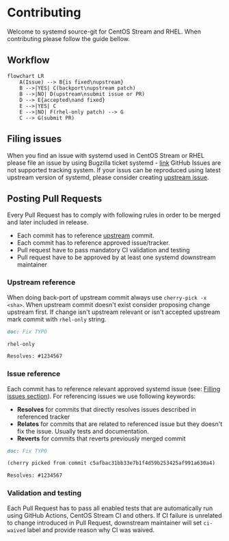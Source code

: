 # Contributing

Welcome to systemd source-git for CentOS Stream and RHEL. When contributing please follow the guide bellow.

## Workflow

```mermaid
flowchart LR
    A(Issue) --> B{is fixed\nupstream}
    B -->|YES| C(backport\nupstream patch)
    B -->|NO| D(upstream\nsubmit issue or PR)
    D --> E{accepted\nand fixed}
    E -->|YES| C
    E -->|NO| F(rhel-only patch) --> G
    C --> G(submit PR)
```

## Filing issues

When you find an issue with systemd used in CentOS Stream or RHEL please file an issue by using Bugzilla ticket systemd - [link](https://bugzilla.redhat.com/enter_bug.cgi?classification=Red%20Hat)
GitHub Issues are not supported tracking system. If your issus can be reproduced using latest upstream version of systemd, please consider creating [upstream issue](https://github.com/systemd/systemd/issues/new/choose).

## Posting Pull Requests

Every Pull Request has to comply with following rules in order to be merged and later included in release.

- Each commit has to reference [upstream](https://github.com/systemd/systemd) commit.
- Each commit has to reference approved issue/tracker.
- Pull request have to pass mandatory CI validation and testing
- Pull request have to be approved by at least one systemd downstream maintainer

### Upstream reference

When doing back-port of upstream commit always use `cherry-pick -x <sha>`. When upstream commit doesn't exist consider proposing change upstream first.
If change isn't upstream relevant or isn't accepted upstream mark commit with `rhel-only` string.

```md
doc: Fix TYPO

rhel-only

Resolves: #1234567
```

### Issue reference

Each commit has to reference relevant approved systemd issue (see: [Filling issues section](#filing-issues)). For referencing issues we use following keywords:

- **Resolves** for commits that directly resolves issues described in referenced tracker
- **Relates** for commits that are related to referenced issue but they doesn't fix the issue. Usually tests and documentation.
- **Reverts** for commits that reverts previously merged commit

```md
doc: Fix TYPO

(cherry picked from commit c5afbac31bb33e7b1f4d59b253425af991a630a4)

Resolves: #1234567
```

### Validation and testing

Each Pull Request has to pass all enabled tests that are automatically run using GitHub Actions, CentOS Stream CI and others.
If CI failure is unrelated to change introduced in Pull Request, downstream maintainer will set `ci-waived` label and provide reason why CI was waived.
